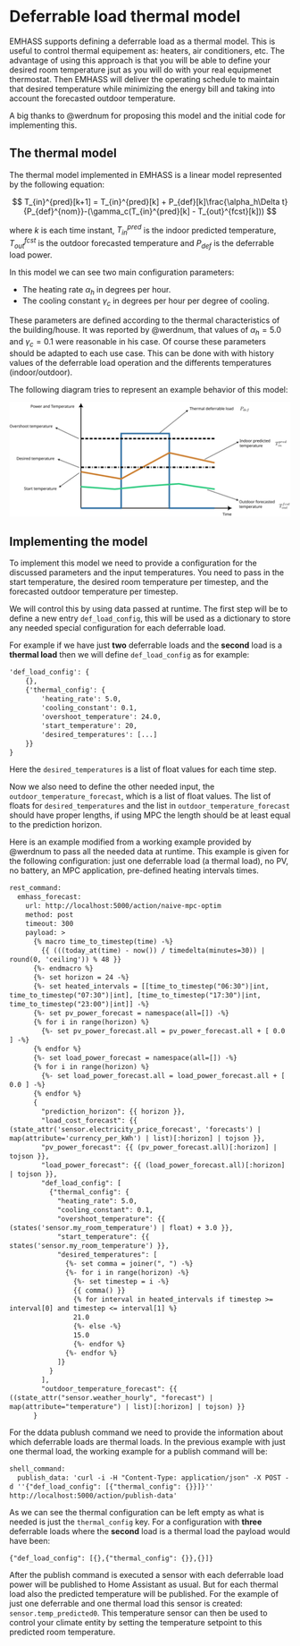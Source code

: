 # Deferrable load thermal model

EMHASS supports defining a deferrable load as a thermal model.
This is useful to control thermal equipement as: heaters, air conditioners, etc.
The advantage of using this approach is that you will be able to define your desired room temperature jsut as you will do with your real equipmenet thermostat.
Then EMHASS will deliver the operating schedule to maintain that desired temperature while minimizing the energy bill and taking into account the forecasted outdoor temperature.

A big thanks to @werdnum for proposing this model and the initial code for implementing this.

## The thermal model

The thermal model implemented in EMHASS is a linear model represented by the following equation:

$$
    T_{in}^{pred}[k+1] = T_{in}^{pred}[k] + P_{def}[k]\frac{\alpha_h\Delta t}{P_{def}^{nom}}-(\gamma_c(T_{in}^{pred}[k] - T_{out}^{fcst}[k]))
$$

where $k$ is each time instant, $T_{in}^{pred}$ is the indoor predicted temperature, $T_{out}^{fcst}$ is the outdoor forecasted temperature and $P_{def}$ is the deferrable load power.

In this model we can see two main configuration parameters:
- The heating rate $\alpha_h$ in degrees per hour.
- The cooling constant $\gamma_c$ in degrees per hour per degree of cooling.

These parameters are defined according to the thermal characteristics of the building/house.
It was reported by @werdnum, that values of $\alpha_h=5.0$ and $\gamma_c=0.1$ were reasonable in his case. 
Of course these parameters should be adapted to each use case. This can be done with with history values of the deferrable load operation and the differents temperatures (indoor/outdoor).

The following diagram tries to represent an example behavior of this model:

![](./images/thermal_load_diagram.svg)

## Implementing the model

To implement this model we need to provide a configuration for the discussed parameters and the input temperatures. You need to pass in the start temperature, the desired room temperature per timestep, and the forecasted outdoor temperature per timestep.

We will control this by using data passed at runtime.
The first step will be to define a new entry `def_load_config`, this will be used as a dictionary to store any needed special configuration for each deferrable load.

For example if we have just **two** deferrable loads and the **second** load is a **thermal load** then we will define `def_load_config` as for example:
```
'def_load_config': {
    {},
    {'thermal_config': {
        'heating_rate': 5.0,
        'cooling_constant': 0.1,
        'overshoot_temperature': 24.0,
        'start_temperature': 20,
        'desired_temperatures': [...]
    }}
}
```

Here the `desired_temperatures` is a list of float values for each time step.

Now we also need to define the other needed input, the `outdoor_temperature_forecast`, which is a list of float values. The list of floats for `desired_temperatures` and the list in `outdoor_temperature_forecast` should have proper lengths, if using MPC the length should be at least equal to the prediction horizon.

Here is an example modified from a working example provided by @werdnum to pass all the needed data at runtime.
This example is given for the following configuration: just one deferrable load (a thermal load), no PV, no battery, an MPC application, pre-defined heating intervals times. 

```
rest_command:
  emhass_forecast:
    url: http://localhost:5000/action/naive-mpc-optim
    method: post
    timeout: 300
    payload: >
      {% macro time_to_timestep(time) -%}
        {{ (((today_at(time) - now()) / timedelta(minutes=30)) | round(0, 'ceiling')) % 48 }}
      {%- endmacro %}
      {%- set horizon = 24 -%}
      {%- set heated_intervals = [[time_to_timestep("06:30")|int, time_to_timestep("07:30")|int], [time_to_timestep("17:30")|int, time_to_timestep("23:00")|int]] -%}
      {%- set pv_power_forecast = namespace(all=[]) -%}
      {% for i in range(horizon) %}
        {%- set pv_power_forecast.all = pv_power_forecast.all + [ 0.0 ] -%}
      {% endfor %}
      {%- set load_power_forecast = namespace(all=[]) -%}
      {% for i in range(horizon) %}
        {%- set load_power_forecast.all = load_power_forecast.all + [ 0.0 ] -%}
      {% endfor %}
      {
        "prediction_horizon": {{ horizon }},
        "load_cost_forecast": {{ (state_attr('sensor.electricity_price_forecast', 'forecasts') | map(attribute='currency_per_kWh') | list)[:horizon] | tojson }},
        "pv_power_forecast": {{ (pv_power_forecast.all)[:horizon] | tojson }},
        "load_power_forecast": {{ (load_power_forecast.all)[:horizon] | tojson }},
        "def_load_config": [
          {"thermal_config": {
            "heating_rate": 5.0,
            "cooling_constant": 0.1,
            "overshoot_temperature": {{ (states('sensor.my_room_temperature') | float) + 3.0 }},
            "start_temperature": {{ states('sensor.my_room_temperature') }},
            "desired_temperatures": [
              {%- set comma = joiner(", ") -%}
              {%- for i in range(horizon) -%}
                {%- set timestep = i -%}
                {{ comma() }}
                {% for interval in heated_intervals if timestep >= interval[0] and timestep <= interval[1] %}
                21.0
                {%- else -%}
                15.0
                {%- endfor %}
              {%- endfor %}
            ]}
          }
        ],
        "outdoor_temperature_forecast": {{ ((state_attr("sensor.weather_hourly", "forecast") | map(attribute="temperature") | list)[:horizon] | tojson) }}
      }
```

For the ddata publush command we need to provide the information about which deferrable loads are thermal loads.
In the previous example with just one thermal load, the working example for a publish command will be:
```
shell_command:
  publish_data: 'curl -i -H "Content-Type: application/json" -X POST -d ''{"def_load_config": [{"thermal_config": {}}]}'' http://localhost:5000/action/publish-data'
```
As we can see the thermal configuration can be left empty as what is needed is just the `thermal_config` key.
For a configuration with **three** deferrable loads where the **second** load is a thermal load the payload would have been:
```
{"def_load_config": [{},{"thermal_config": {}},{}]}
```

After the publish command is executed a sensor with each deferrable load power will be published to Home Assistant as usual.
But for each thermal load also the predicted temperature will be published. For the example of just one deferrable and one thermal load this sensor is created: `sensor.temp_predicted0`.
This temperature sensor can then be used to control your climate entity by setting the temperature setpoint to this predicted room temperature.